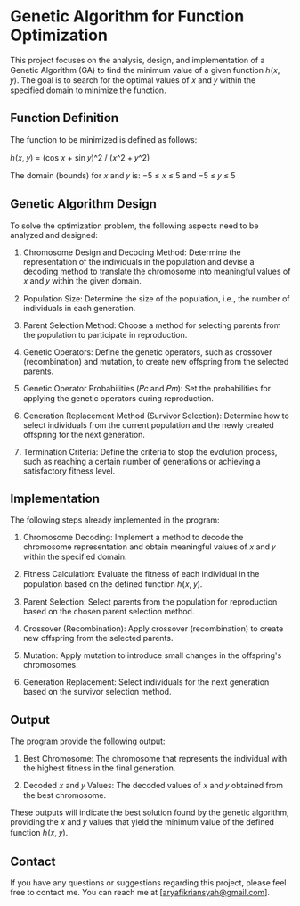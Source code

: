 # Genetic Algorithm for Function Optimization

This project focuses on the analysis, design, and implementation of a Genetic Algorithm (GA) to find the minimum value of a given function ℎ(𝑥, 𝑦). The goal is to search for the optimal values of 𝑥 and 𝑦 within the specified domain to minimize the function.

## Function Definition

The function to be minimized is defined as follows:

ℎ(𝑥, 𝑦) = (cos 𝑥 + sin 𝑦)^2 / (𝑥^2 + 𝑦^2)

The domain (bounds) for 𝑥 and 𝑦 is:
−5 ≤ 𝑥 ≤ 5 and −5 ≤ 𝑦 ≤ 5

## Genetic Algorithm Design

To solve the optimization problem, the following aspects need to be analyzed and designed:

1. Chromosome Design and Decoding Method: Determine the representation of the individuals in the population and devise a decoding method to translate the chromosome into meaningful values of 𝑥 and 𝑦 within the given domain.

2. Population Size: Determine the size of the population, i.e., the number of individuals in each generation.

3. Parent Selection Method: Choose a method for selecting parents from the population to participate in reproduction.

4. Genetic Operators: Define the genetic operators, such as crossover (recombination) and mutation, to create new offspring from the selected parents.

5. Genetic Operator Probabilities (𝑃𝑐 and 𝑃𝑚): Set the probabilities for applying the genetic operators during reproduction.

6. Generation Replacement Method (Survivor Selection): Determine how to select individuals from the current population and the newly created offspring for the next generation.

7. Termination Criteria: Define the criteria to stop the evolution process, such as reaching a certain number of generations or achieving a satisfactory fitness level.

## Implementation

The following steps already implemented in the program:

1. Chromosome Decoding: Implement a method to decode the chromosome representation and obtain meaningful values of 𝑥 and 𝑦 within the specified domain.

2. Fitness Calculation: Evaluate the fitness of each individual in the population based on the defined function ℎ(𝑥, 𝑦).

3. Parent Selection: Select parents from the population for reproduction based on the chosen parent selection method.

4. Crossover (Recombination): Apply crossover (recombination) to create new offspring from the selected parents.

5. Mutation: Apply mutation to introduce small changes in the offspring's chromosomes.

6. Generation Replacement: Select individuals for the next generation based on the survivor selection method.

## Output

The program provide the following output:

1. Best Chromosome: The chromosome that represents the individual with the highest fitness in the final generation.

2. Decoded 𝑥 and 𝑦 Values: The decoded values of 𝑥 and 𝑦 obtained from the best chromosome.

These outputs will indicate the best solution found by the genetic algorithm, providing the 𝑥 and 𝑦 values that yield the minimum value of the defined function ℎ(𝑥, 𝑦).

## Contact

If you have any questions or suggestions regarding this project, please feel free to contact me. You can reach me at [aryafikriansyah@gmail.com].
